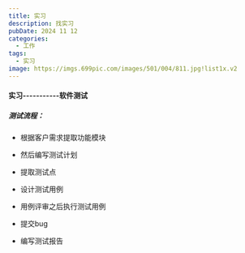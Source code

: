```yaml
---
title: 实习
description: 找实习
pubDate: 2024 11 12
categories:
  - 工作
tags:
  - 实习
image: https://imgs.699pic.com/images/501/004/811.jpg!list1x.v2
---
```

#### 实习-----------软件测试
##### 测试流程： 

- 根据客户需求提取功能模块

  

- 然后编写测试计划

  

- 提取测试点

  

- 设计测试用例

  

- 用例评审之后执行测试用例

  

- 提交bug

  

- 编写测试报告